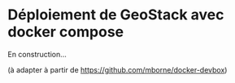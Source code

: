 # Déploiement de GeoStack avec docker compose

En construction...

(à adapter à partir de https://github.com/mborne/docker-devbox)